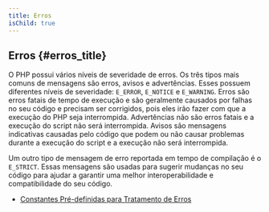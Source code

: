 ```yaml
---
title: Erros
isChild: true
---
```


## Erros {#erros_title}

O PHP possui vários níveis de severidade de erros. Os três tipos mais comuns de mensagens são erros, avisos e advertências. Esses possuem diferentes níveis de severidade: `E_ERROR`, `E_NOTICE` e `E_WARNING`. Erros são erros fatais de tempo de execução e são geralmente causados por falhas no seu código e precisam ser corrigidos, pois eles irão fazer com que a execução do PHP seja interrompida. Advertências não são erros fatais e a execução do script não será interrompida. Avisos são mensagens indicativas causadas pelo código que podem ou não causar problemas durante a execução do script e a execução não será interrompida.

Um outro tipo de mensagem de erro reportada em tempo de compilação é o `E_STRICT`. Essas mensagens são usadas para sugerir mudanças no seu código para ajudar a garantir uma melhor interoperabilidade e compatibilidade do seu código.

* [Constantes Pré-definidas para Tratamento de Erros](http://www.php.net/manual/en/errorfunc.constants.php)